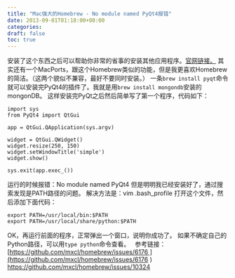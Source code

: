 ```yaml
---
title: "Mac强大的Homebrew - No module named PyQt4报错"
date: 2013-09-01T01:18:00+08:00
categories: 
draft: false
toc: true
---
```


安装了这个东西之后可以帮助你非常的省事的安装其他应用程序。[官网链接。](http://brew.sh/) 其实还有一个MacPorts，跟这个Homebrew类似的功能，但是我更喜欢Homebrew的简洁。（这两个貌似不兼容，最好不要同时安装。） 一条`brew install pyqt`命令就可以安装完PyQt4的插件了。我就是用`brew install mongondb`安装的mongonDB。 这样安装完PyQt之后然后简单写了第一个程序，代码如下： 
    
    
    import sys
    from PyQt4 import QtGui
    
    app = QtGui.QApplication(sys.argv)
    
    widget = QtGui.QWidget()
    widget.resize(250, 150)
    widget.setWindowTitle('simple')
    widget.show()
    
    sys.exit(app.exec_())

运行的时候报错：No module named PyQt4 但是明明我已经安装好了，通过搜索发现是PATH路径的问题。 解决方法是：vim .bash_profile 打开这个文件，然后添加下面代码： 
    
    
    export PATH=/usr/local/bin:$PATH
    export PATH=/usr/local/share/python:$PATH

OK，再运行前面的程序，正常弹出一个窗口，说明你成功了。 如果不确定自己的Python路径，可以用`type python`命令查看。   参考链接： [https://github.com/mxcl/homebrew/issues/6176 ](https://github.com/mxcl/homebrew/issues/6176 ) <https://github.com/mxcl/homebrew/issues/10324>